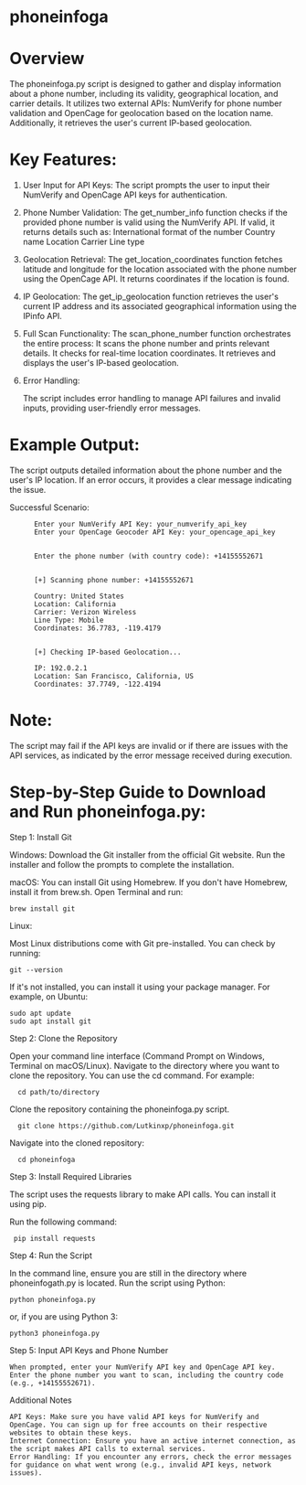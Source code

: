 # phoneinfoga

# Overview
The phoneinfoga.py script is designed to gather and display information about a phone number, including its validity, geographical location, and carrier details. It utilizes two external APIs: NumVerify for phone number validation and OpenCage for geolocation based on the location name. Additionally, it retrieves the user's current IP-based geolocation.

# Key Features:

1. User Input for API Keys:
        The script prompts the user to input their NumVerify and OpenCage API keys for authentication.

2. Phone Number Validation:
        The get_number_info function checks if the provided phone number is valid using the NumVerify API.
        If valid, it returns details such as:
            International format of the number
            Country name
            Location
            Carrier
            Line type

3. Geolocation Retrieval:
        The get_location_coordinates function fetches latitude and longitude for the location associated with the phone number using the OpenCage API.
        It returns coordinates if the location is found.

4. IP Geolocation:
        The get_ip_geolocation function retrieves the user's current IP address and its associated geographical information using the IPinfo API.

5. Full Scan Functionality:
        The scan_phone_number function orchestrates the entire process:
            It scans the phone number and prints relevant details.
            It checks for real-time location coordinates.
            It retrieves and displays the user's IP-based geolocation.

6. Error Handling:

    The script includes error handling to manage API failures and invalid inputs, providing user-friendly error messages.

# Example Output:

  The script outputs detailed information about the phone number and the user's IP location. If an error occurs, it provides a clear message indicating the issue.

  Successful Scenario:
          
          Enter your NumVerify API Key: your_numverify_api_key
          Enter your OpenCage Geocoder API Key: your_opencage_api_key


          Enter the phone number (with country code): +14155552671


          [+] Scanning phone number: +14155552671

          Country: United States
          Location: California
          Carrier: Verizon Wireless
          Line Type: Mobile
          Coordinates: 36.7783, -119.4179


          [+] Checking IP-based Geolocation...

          IP: 192.0.2.1
          Location: San Francisco, California, US
          Coordinates: 37.7749, -122.4194
          
# Note:

  The script may fail if the API keys are invalid or if there are issues with the API services, as indicated by the error message received during execution.
  

# Step-by-Step Guide to Download and Run phoneinfoga.py:
Step 1: Install Git

Windows:
    Download the Git installer from the official Git website.
    Run the installer and follow the prompts to complete the installation.

  
      
macOS:
        You can install Git using Homebrew. If you don't have Homebrew, install it from brew.sh.
        Open Terminal and run:

       

    brew install git
   

Linux:

  Most Linux distributions come with Git pre-installed. You can check by running:

 

    git --version

If it's not installed, you can install it using your package manager. For example, on Ubuntu:
   
    sudo apt update
    sudo apt install git

Step 2: Clone the Repository

  Open your command line interface (Command Prompt on Windows, Terminal on macOS/Linux).
  Navigate to the directory where you want to clone the repository. You can use the cd command. For example:

  
      cd path/to/directory

Clone the repository containing the phoneinfoga.py script. 


      git clone https://github.com/Lutkinxp/phoneinfoga.git

Navigate into the cloned repository:



      cd phoneinfoga

Step 3: Install Required Libraries

The script uses the requests library to make API calls. You can install it using pip.

  Run the following command:

   

     pip install requests

Step 4: Run the Script

  In the command line, ensure you are still in the directory where phoneinfogath.py is located.
  Run the script using Python:

   

    python phoneinfoga.py

or, if you are using Python 3:



    python3 phoneinfoga.py

Step 5: Input API Keys and Phone Number

    When prompted, enter your NumVerify API key and OpenCage API key.
    Enter the phone number you want to scan, including the country code (e.g., +14155552671).

Additional Notes

    API Keys: Make sure you have valid API keys for NumVerify and OpenCage. You can sign up for free accounts on their respective websites to obtain these keys.
    Internet Connection: Ensure you have an active internet connection, as the script makes API calls to external services.
    Error Handling: If you encounter any errors, check the error messages for guidance on what went wrong (e.g., invalid API keys, network issues).

